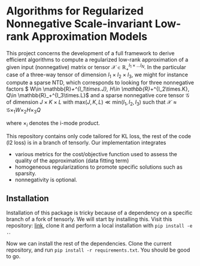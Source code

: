 # Algorithms for Regularized Nonnegative Scale-invariant Low-rank Approximation Models
This project concerns the development of a full framework to derive efficient algorithms to compute a regularized low-rank approximation of a given
input (nonnegative) matrix or tensor $\mathcal{X}\in 
\mathbb{R}_+^{I_1\times...I_N}$.
In the particular case of a three-way tensor of dimension $I_1\times I_2 \times I_3$, we might for instance 
compute a sparse NTD, which corresponds to looking for three nonnegative factors 
$ W\in \mathbb{R}_+^{I_1\times.J},  H\in \mathbb{R}_+^{I_2\times.K}, Q\in \mathbb{R}_+^{I_3\times.L}$
and a sparse nonnegative core tensor 
$\mathcal{G}$ of dimension $J\times K\times L$
with 
$\text{max}\left(J,K,L\right)\ll\text{min}\left(I_1,I_2,I_3\right)$
such that 
$\mathcal{X}\approx \mathcal{G} \times_1 W \times_2 H \times_3 Q$

where $\times_i$ denotes the i-mode product.

This repository contains only code tailored for KL loss, the rest of the code (l2 loss) is in a branch of tensorly. Our implementation integrates
  - various metrics for the cost/objective function used to assess the quality of the approximation (data fitting term)
  - homogeneous regularizations to promote specific solutions such as sparsity.
  - nonnegativity is optional.
  

## Installation

Installation of this package is tricky because of a dependency on a specific branch of a fork of tensorly. We will start by installing this. Visit this repository: [link](https://github.com/cohenjer/tensorly/tree/HRSI_draft), clone it and perform a local installation with `pip install -e .`.

Now we can install the rest of the dependencies. Clone the current repository, and run `pip install -r requirements.txt`. You should be good to go.


